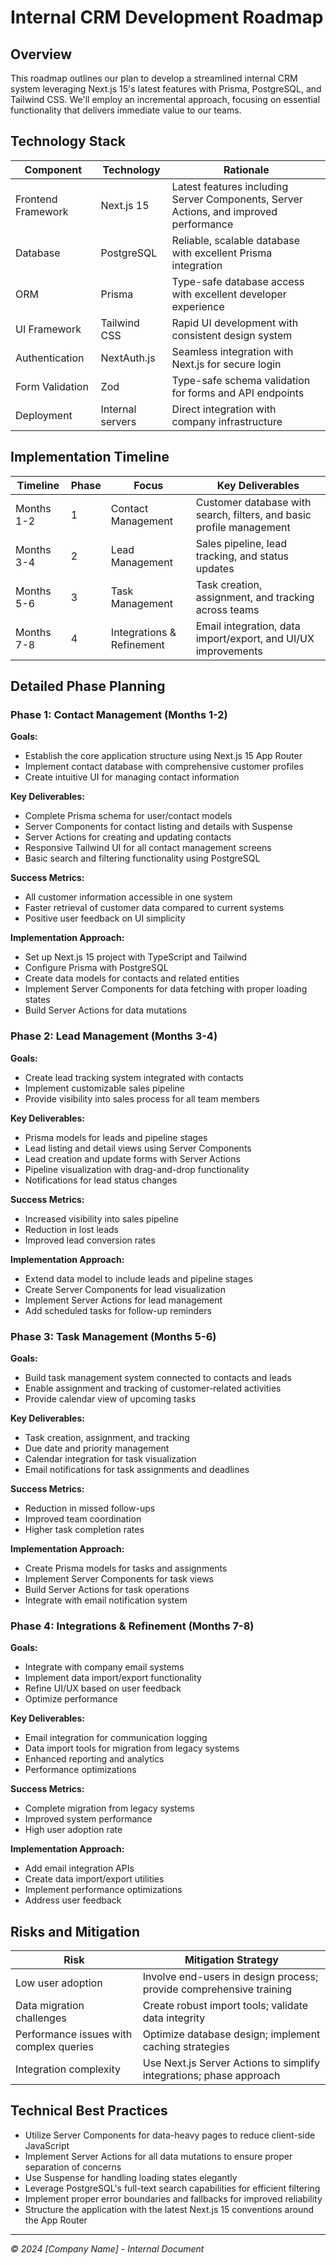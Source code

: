 # Internal CRM Development Roadmap

## Overview

This roadmap outlines our plan to develop a streamlined internal CRM system leveraging Next.js 15's latest features with Prisma, PostgreSQL, and Tailwind CSS. We'll employ an incremental approach, focusing on essential functionality that delivers immediate value to our teams.

## Technology Stack

| Component          | Technology       | Rationale                                                                             |
| ------------------ | ---------------- | ------------------------------------------------------------------------------------- |
| Frontend Framework | Next.js 15       | Latest features including Server Components, Server Actions, and improved performance |
| Database           | PostgreSQL       | Reliable, scalable database with excellent Prisma integration                         |
| ORM                | Prisma           | Type-safe database access with excellent developer experience                         |
| UI Framework       | Tailwind CSS     | Rapid UI development with consistent design system                                    |
| Authentication     | NextAuth.js      | Seamless integration with Next.js for secure login                                    |
| Form Validation    | Zod              | Type-safe schema validation for forms and API endpoints                               |
| Deployment         | Internal servers | Direct integration with company infrastructure                                        |

## Implementation Timeline

| Timeline   | Phase | Focus                     | Key Deliverables                                                     |
| ---------- | ----- | ------------------------- | -------------------------------------------------------------------- |
| Months 1-2 | 1     | Contact Management        | Customer database with search, filters, and basic profile management |
| Months 3-4 | 2     | Lead Management           | Sales pipeline, lead tracking, and status updates                    |
| Months 5-6 | 3     | Task Management           | Task creation, assignment, and tracking across teams                 |
| Months 7-8 | 4     | Integrations & Refinement | Email integration, data import/export, and UI/UX improvements        |

## Detailed Phase Planning

### Phase 1: Contact Management (Months 1-2)

**Goals:**

- Establish the core application structure using Next.js 15 App Router
- Implement contact database with comprehensive customer profiles
- Create intuitive UI for managing contact information

**Key Deliverables:**

- Complete Prisma schema for user/contact models
- Server Components for contact listing and details with Suspense
- Server Actions for creating and updating contacts
- Responsive Tailwind UI for all contact management screens
- Basic search and filtering functionality using PostgreSQL

**Success Metrics:**

- All customer information accessible in one system
- Faster retrieval of customer data compared to current systems
- Positive user feedback on UI simplicity

**Implementation Approach:**

- Set up Next.js 15 project with TypeScript and Tailwind
- Configure Prisma with PostgreSQL
- Create data models for contacts and related entities
- Implement Server Components for data fetching with proper loading states
- Build Server Actions for data mutations

### Phase 2: Lead Management (Months 3-4)

**Goals:**

- Create lead tracking system integrated with contacts
- Implement customizable sales pipeline
- Provide visibility into sales process for all team members

**Key Deliverables:**

- Prisma models for leads and pipeline stages
- Lead listing and detail views using Server Components
- Lead creation and update forms with Server Actions
- Pipeline visualization with drag-and-drop functionality
- Notifications for lead status changes

**Success Metrics:**

- Increased visibility into sales pipeline
- Reduction in lost leads
- Improved lead conversion rates

**Implementation Approach:**

- Extend data model to include leads and pipeline stages
- Create Server Components for lead visualization
- Implement Server Actions for lead management
- Add scheduled tasks for follow-up reminders

### Phase 3: Task Management (Months 5-6)

**Goals:**

- Build task management system connected to contacts and leads
- Enable assignment and tracking of customer-related activities
- Provide calendar view of upcoming tasks

**Key Deliverables:**

- Task creation, assignment, and tracking
- Due date and priority management
- Calendar integration for task visualization
- Email notifications for task assignments and deadlines

**Success Metrics:**

- Reduction in missed follow-ups
- Improved team coordination
- Higher task completion rates

**Implementation Approach:**

- Create Prisma models for tasks and assignments
- Implement Server Components for task views
- Build Server Actions for task operations
- Integrate with email notification system

### Phase 4: Integrations & Refinement (Months 7-8)

**Goals:**

- Integrate with company email systems
- Implement data import/export functionality
- Refine UI/UX based on user feedback
- Optimize performance

**Key Deliverables:**

- Email integration for communication logging
- Data import tools for migration from legacy systems
- Enhanced reporting and analytics
- Performance optimizations

**Success Metrics:**

- Complete migration from legacy systems
- Improved system performance
- High user adoption rate

**Implementation Approach:**

- Add email integration APIs
- Create data import/export utilities
- Implement performance optimizations
- Address user feedback

## Risks and Mitigation

| Risk                                    | Mitigation Strategy                                                 |
| --------------------------------------- | ------------------------------------------------------------------- |
| Low user adoption                       | Involve end-users in design process; provide comprehensive training |
| Data migration challenges               | Create robust import tools; validate data integrity                 |
| Performance issues with complex queries | Optimize database design; implement caching strategies              |
| Integration complexity                  | Use Next.js Server Actions to simplify integrations; phase approach |

## Technical Best Practices

- Utilize Server Components for data-heavy pages to reduce client-side JavaScript
- Implement Server Actions for all data mutations to ensure proper separation of concerns
- Use Suspense for handling loading states elegantly
- Leverage PostgreSQL's full-text search capabilities for efficient filtering
- Implement proper error boundaries and fallbacks for improved reliability
- Structure the application with the latest Next.js 15 conventions around the App Router

---

_© 2024 [Company Name] - Internal Document_
